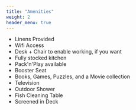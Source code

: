 ```yaml
---
title: "Amenities"
weight: 2
header_menu: true
---
```


- Linens Provided
- Wifi Access
- Desk + Chair to enable working, if you want
- Fully stocked kitchen
- Pack'n'Play available
- Booster Seat
- Books, Games, Puzzles, and a Movie collection
- Television
- Outdoor Shower
- Fish Cleaning Table
- Screened in Deck
